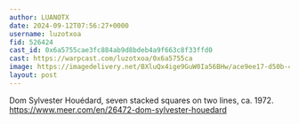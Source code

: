 ```yaml
---
author: LUANOTX
date: 2024-09-12T07:56:27+0000
username: luzotxoa
fid: 526424
cast_id: 0x6a5755cae3fc884ab9d8bdeb4a9f663c8f33ffd0
cast: https://warpcast.com/luzotxoa/0x6a5755ca
image: https://imagedelivery.net/BXluQx4ige9GuW0Ia56BHw/ace9ee17-d50b-41ff-bf09-3145230e2a00/original
layout: post
---
```

Dom Sylvester Houédard, seven stacked squares on two lines, ca. 1972.   
https://www.meer.com/en/26472-dom-sylvester-houedard  

<img src='https://imagedelivery.net/BXluQx4ige9GuW0Ia56BHw/ace9ee17-d50b-41ff-bf09-3145230e2a00/original' alt='' referrerpolicy='no-referrer'/>